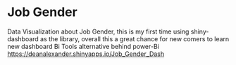 # Job Gender 
Data Visualization about Job Gender, this is my first time using shiny-dashboard as the library, overall this a great chance for new comers to learn new dashboard Bi Tools alternative behind power-Bi
https://deanalexander.shinyapps.io/Job_Gender_Dash
